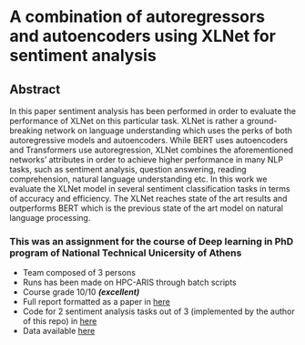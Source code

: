 # A combination of autoregressors and autoencoders using XLNet for sentiment analysis

## Abstract <br/>
In this paper sentiment analysis has been performed in order to evaluate the performance
of XLNet on this particular task. XLNet is rather a ground-breaking network on language
understanding which uses the perks of both autoregressive models and autoencoders. While
BERT uses autoencoders and Transformers use autoregression, XLNet combines the aforementioned networks’ attributes in order to achieve higher performance in many NLP tasks,
such as sentiment analysis, question answering, reading comprehension, natural language
understanding etc. In this work we evaluate the XLNet model in several sentiment classification tasks in terms of accuracy and efficiency. The XLNet reaches state of the art results
and outperforms BERT which is the previous state of the art model on natural language
processing.

### This was an assignment for the course of Deep learning in PhD program of National Technical Unicersity of Athens ###
- Team composed of 3 persons
- Runs has been made on HPC-ARIS through batch scripts
- Course grade 10/10 ***(excellent)***
- Full report formatted as a paper in [here](https://github.com/dzaridis/Sentiment-analysis-using-XLnet/blob/main/XL_NET__a_generalized_Autoregressive_network_for_sentiment_analysis.pdf)
- Code for 2 sentiment analysis tasks out of 3 (implemented by the author of this repo) in [here](https://github.com/dzaridis/Sentiment-analysis-using-XLnet/tree/main/CODE)
- Data available [here](https://github.com/dzaridis/Sentiment-analysis-using-XLnet/tree/main/DATA)
